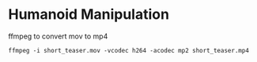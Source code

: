 # Humanoid Manipulation

ffmpeg to convert mov to mp4
```
ffmpeg -i short_teaser.mov -vcodec h264 -acodec mp2 short_teaser.mp4
```